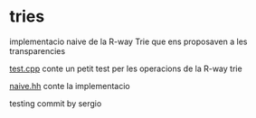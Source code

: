 # tries
implementacio naive de la R-way Trie que ens proposaven a les transparencies


[test.cpp](./test.cpp) conte un petit test per les operacions de la R-way trie

[naive.hh](./naive.hh) conte la implementacio

testing commit by sergio